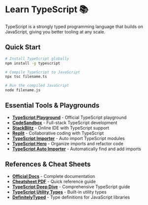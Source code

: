 # Learn TypeScript 📚

TypeScript is a strongly typed programming language that builds on JavaScript, giving you better tooling at any scale.

## Quick Start

```bash
# Install TypeScript globally
npm install -g typescript

# Compile TypeScript to JavaScript
npx tsc filename.ts

# Run the compiled JavaScript
node filename.js
```

## Essential Tools & Playgrounds

<!-- ### Online Playgrounds -->
- **[TypeScript Playground](https://www.typescriptlang.org/play)** - Official TypeScript playground
- **[CodeSandbox](https://codesandbox.io/)** - Full-stack TypeScript development
- **[StackBlitz](https://stackblitz.com/)** - Online IDE with TypeScript support
- **[Replit](https://replit.com/)** - Collaborative coding with TypeScript     <!-- ### VS Code Extensions -->
- **[TypeScript Importer](https://marketplace.visualstudio.com/items?itemName=pmneo.tsimporter)** - Auto import TypeScript modules
- **[TypeScript Hero](https://marketplace.visualstudio.com/items?itemName=rbbit.typescript-hero)** - Organize imports and refactor code
- **[TypeScript Auto Importer](https://marketplace.visualstudio.com/items?itemName=steoates.autoimport)** - Automatically find and add imports

## References & Cheat Sheets 

- **[Official Docs](https://www.typescriptlang.org/docs/)** - Complete documentation
- **[Cheatsheet PDF](https://devhints.io/typescript)** - Quick reference guide
- **[TypeScript Deep Dive](https://basarat.gitbook.io/typescript/)** - Comprehensive TypeScript guide
- **[TypeScript Utility Types](https://www.typescriptlang.org/docs/handbook/utility-types.html)** - Built-in utility types  
- **[DefinitelyTyped](https://github.com/DefinitelyTyped/DefinitelyTyped)** - Type definitions for JavaScript libraries

